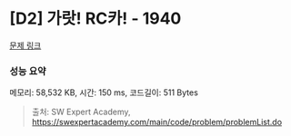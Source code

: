 # [D2] 가랏! RC카! - 1940 

[문제 링크](https://swexpertacademy.com/main/code/problem/problemDetail.do?contestProbId=AV5PjMgaALgDFAUq) 

### 성능 요약

메모리: 58,532 KB, 시간: 150 ms, 코드길이: 511 Bytes



> 출처: SW Expert Academy, https://swexpertacademy.com/main/code/problem/problemList.do